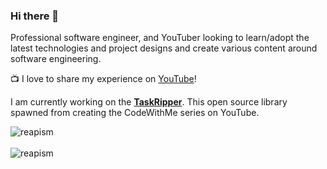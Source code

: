 ### Hi there 👋

Professional software engineer, and YouTuber looking to learn/adopt the latest technologies and project designs and create various content around software engineering.

📺 I love to share my experience on [YouTube](https://www.youtube.com/c/anthonyjaghab)!

I am currently working on the [**TaskRipper**](https://www.github.com/Reapism/TaskRipper). This open source library spawned from creating the CodeWithMe series on YouTube.

<div>
  <img align="center" src="https://github-readme-stats.vercel.app/api?username=reapism&show_icons=true&theme=dark" alt="reapism" />
<div/>
<br />
  
<div>
  <img align="center" src="https://github-readme-stats.vercel.app/api/top-langs/?username=reapism&layout=compact&hide=html&theme=dark" alt="reapism" />
<div/>
<br />
